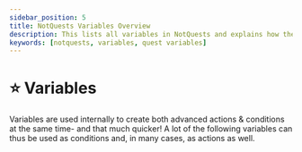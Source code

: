 ```yaml
---
sidebar_position: 5
title: NotQuests Variables Overview
description: This lists all variables in NotQuests and explains how they work
keywords: [notquests, variables, quest variables]
---
```


# ⭐ Variables

Variables are used internally to create both advanced actions & conditions at the same time- and that much quicker! A lot of the following variables can thus be used as conditions and, in many cases, as actions as well.